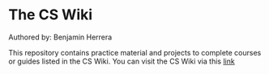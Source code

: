 
# The CS Wiki

Authored by: Benjamin Herrera

This repository contains practice material and projects to complete courses or guides listed in the CS Wiki. You can visit the CS Wiki via this [link](https://benherrera.notion.site/57a4114ceb58401fa20fe572e118364b?v=166715e45df849debcbfebad771ecc3f&pvs=4)

